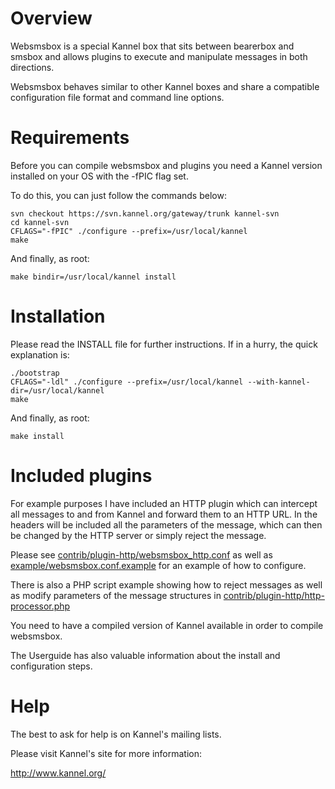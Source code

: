 Overview
========

Websmsbox is a special Kannel box that sits between bearerbox and smsbox and 
allows plugins to execute and manipulate messages in both directions.

Websmsbox behaves similar to other Kannel boxes and share a compatible
configuration file format and command line options.


Requirements
============
Before you can compile websmsbox and plugins you need a Kannel version installed on your OS with the -fPIC flag set.

To do this, you can just follow the commands below:

```
svn checkout https://svn.kannel.org/gateway/trunk kannel-svn
cd kannel-svn
CFLAGS="-fPIC" ./configure --prefix=/usr/local/kannel
make
```

And finally, as root:

```
make bindir=/usr/local/kannel install
```

Installation
============
Please read the INSTALL file for further instructions. If in a hurry, the quick
explanation is:

```
./bootstrap
CFLAGS="-ldl" ./configure --prefix=/usr/local/kannel --with-kannel-dir=/usr/local/kannel
make
```

And finally, as root:

```
make install
```

Included plugins
============
For example purposes I have included an HTTP plugin which can intercept all messages to and from Kannel and forward them to an HTTP URL. In the headers will be included all the parameters of the message, which can then be changed by the HTTP server or simply reject the message.

Please see [contrib/plugin-http/websmsbox_http.conf](https://github.com/sah-anshu/kannel-websmsbox/blob/master/contrib/plugin-http/websmsbox_http.conf) as well as [example/websmsbox.conf.example](https://github.com/sah-anshu/kannel-websmsbox/blob/master/example/websmsbox.conf.example) for an example of how to configure.

There is also a PHP script example showing how to reject messages as well as modify parameters of the message structures in [contrib/plugin-http/http-processor.php](https://github.com/sah-anshu/kannel-websmsbox/blob/master/contrib/plugin-http/http-processor.php)

You need to have a compiled version of Kannel available in order to compile
websmsbox.

The Userguide has also valuable information about the install and configuration
steps.

Help
====

The best to ask for help is on Kannel's mailing lists.

Please visit Kannel's site for more information:

http://www.kannel.org/
